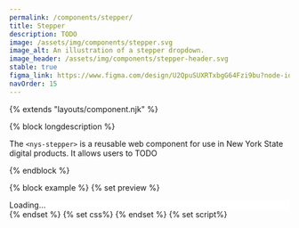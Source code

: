 ```yaml
---
permalink: /components/stepper/
title: Stepper
description: TODO
image: /assets/img/components/stepper.svg
image_alt: An illustration of a stepper dropdown.
image_header: /assets/img/components/stepper-header.svg
stable: true
figma_link: https://www.figma.com/design/U2QpuSUXRTxbgG64Fzi9bu?node-id=4897-5811
navOrder: 15
---
```


{% extends "layouts/component.njk" %}

{% block longdescription %}

The `<nys-stepper>` is a reusable web component for use in New York State digital products. It allows users to TODO

{% endblock %}

{% block example %}
  {% set preview %}
<div class="nys-grid-row">
  <nys-stepper
    label="Register for Design System Office Hours"
    class="nys-desktop:nys-grid-col-4"
  >
    <nys-step
      label="Personal Details"
      href="/stepper-pages/personal.html"
    ></nys-step>
    <nys-step
      label="Team Info"
      selected
      href="/stepper-pages/team.html"
    ></nys-step>
    <nys-step
      label="Usage Survey"
      current
      href="/stepper-pages/survey.html"
      onClick="handleStepClick(event)"
    ></nys-step>
    <nys-step
      label="Newsletter Opt-In"
      href="/stepper-pages/newsletter.html"
    ></nys-step>
    <div slot="actions">
      <nys-button
        variant="outline"
        label="Save & Exit"
        fullWidth
      ></nys-button>
    </div>
  </nys-stepper>
  <div class="nys-desktop:nys-grid-col-8" id="nys-stepper-content">
    Loading...
  </div>
</div>
  {% endset %}
  {% set css%}
  <style>
    #nys-stepper-content {
      background-color: #fff;
    }
  </style>
  {% endset %}
  {% set script%}
    <script>
      function handleStepClick(e) {
        alert("This step also has a function called on it");
      }

      document.addEventListener("DOMContentLoaded", async () => {
        const stepper = document.querySelector("nys-stepper");

        if (stepper?.updateComplete) {
          await stepper.updateComplete; // Wait for Lit to finish rendering
        }

        const selectedStep = document.querySelector("nys-step[selected]");
        if (selectedStep) {
          const href = selectedStep.getAttribute("href");
          if (href) {
            try {
              const res = await fetch(href);
              if (!res.ok) throw new Error("Failed to load " + href);
              const html = await res.text();
              const container = document.querySelector("#nys-stepper-content");
              if (container) container.innerHTML = html;
            } catch (err) {
              console.error("Error loading initial step content:", err);
            }
          }
        }
      });

      document.addEventListener("nys-step-click", async (e) => {
        const href = e.detail?.href;
        if (!href) return;

        e.preventDefault();
        try {
          const res = await fetch(href);
          if (!res.ok) throw new Error("Failed to fetch ", href);
          const html = await res.text();

          const container = document.querySelector("#nys-stepper-content");
          if (container) {
            container.innerHTML = html;
          }
        } catch (err) {
          console.error("Error loading innerHTML:", err);
        }
      });
    </script>
  {% endset %}
  {% set code = preview %}
  {% set showTip = true %}
  {% include "partials/code-preview.njk" %}
{% endblock %}

{% block usage %}
### When to use this component
### When to consider something else
{% endblock %}

{% block usagedo %}{% endblock %}

{% block usagedont %}{% endblock %}

{% block accessibility %}{% endblock %}

{% block options %}

### Disabled

{% endblock %}

{% block properties %}

| Property       | Type                                   |
|----------------|----------------------------------------|
| `id`           | String                                 |
| `name`         | String                                 |

{% endblock %}

{% block cssvariables %}{% endblock %}

{% block events %}{% endblock %}

{% block updates %}{% endblock %}